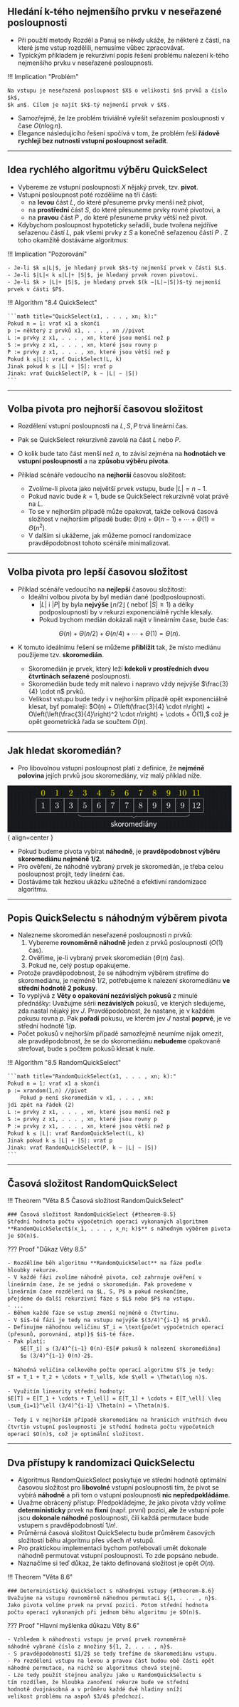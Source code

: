 ## Hledání k-tého nejmenšího prvku v neseřazené posloupnosti

- Při použití metody Rozděl a Panuj se někdy ukáže, že některé z
  částí, na které jsme vstup rozdělili, nemusíme vůbec zpracovávat.
- Typickým příkladem je rekurzivní popis řešení problému nalezení
  k-tého nejmenšího prvku v neseřazené posloupnosti.

!!! Implication "Problém"

    Na vstupu je neseřazená posloupnost $X$ o velikosti $n$ prvků a číslo $k$,
    $k ≤n$. Cílem je najít $k$-tý nejmenší prvek v $X$.

- Samozřejmě, že lze problém triviálně vyřešit seřazením
  posloupnosti v čase $O(n \log{n}).$
- Elegance následujícího řešení spočívá v tom, že problém řeší
  **řádově rychleji bez nutnosti vstupní posloupnost seřadit**.

---

## Idea rychlého algoritmu výběru QuickSelect

- Vybereme ze vstupní posloupnosti $X$ nějaký prvek, tzv. **pivot**.
- Vstupní posloupnost poté rozdělíme na tři části:
    - na **levou** část $L$, do které přesuneme prvky menší než pivot,
    - na **prostřední** část $S$, do které přesuneme prvky rovné pivotovi,
      a
    - na **pravou** část $P$ , do které přesuneme prvky větší než pivot.
- Kdybychom posloupnost hypoteticky seřadili, bude tvořena
  nejdříve seřazenou částí $L$, pak všemi prvky z $S$ a konečně
  seřazenou částí $P$ . Z toho okamžitě dostáváme algoritmus:

!!! Implication "Pozorování"

    - Je-li $k ≤|L|$, je hledaný prvek $k$-tý nejmenší prvek v části $L$.
    - Je-li $|L|< k ≤|L|+ |S|$, je hledaný prvek roven pivotovi.
    - Je-li $k > |L|+ |S|$, je hledaný prvek $(k −|L|−|S|)$-tý nejmenší
    prvek v části $P$.

<a id="algo-8.4"></a>
!!! Algorithm "8.4 QuickSelect"

    ```math title="QuickSelect(x1, . . . , xn; k):"
    Pokud n = 1: vrať x1 a skonči
    p := některý z prvků x1, . . . , xn //pivot
    L := prvky z x1, . . . , xn, které jsou menší než p
    S := prvky z x1, . . . , xn, které jsou rovny p
    P := prvky z x1, . . . , xn, které jsou větší než p
    Pokud k ≤|L|: vrať QuickSelect(L, k)
    Jinak pokud k ≤ |L| + |S|: vrať p
    Jinak: vrať QuickSelect(P, k − |L| − |S|)
    ```

---

## Volba pivota pro nejhorší časovou složitost

- Rozdělení vstupní posloupnosti na $L, S, P$ trvá lineární čas.
- Pak se QuickSelect rekurzivně zavolá na část $L$ nebo $P$.
- O kolik bude tato část menší než $n$, to závisí zejména na **hodnotách ve vstupní posloupnosti** a na **způsobu výběru
  pivota**.
- Příklad scénáře vedoucího na **nejhorší** časovou složitost:

    - Zvolíme-li pivota jako největší prvek vstupu, bude $\lvert L \rvert = n - 1$.
    - Pokud navíc bude $k = 1$, bude se QuickSelect rekurzivně volat právě na $L$.
    - To se v nejhorším případě může opakovat, takže celková časová složitost v nejhorším případě bude:
      $\Theta(n) + \Theta(n - 1) + \cdots + \Theta(1) = \Theta(n^2).$
    - V dalším si ukážeme, jak můžeme pomocí randomizace pravděpodobnost tohoto scénáře minimalizovat.

---

## Volba pivota pro lepší časovou složitost

- Příklad scénáře vedoucího na **nejlepší** časovou složitosti:
    - Ideální volbou pivota by byl medián dané (pod)posloupnosti.
        - $\lvert L \rvert$ i $\lvert P \rvert$ by byla **nejvýše** $\lfloor n/2 \rfloor$ (
          neboť $\lvert S \rvert \geq 1$) a délky podposloupností by v rekurzi exponenciálně rychle klesaly.
        - Pokud bychom medián dokázali najít v lineárním čase, bude čas:

$$\Theta(n) + \Theta(n/2) + \Theta(n/4) + \cdots + \Theta(1) = \Theta(n).$$

- K tomuto ideálnímu řešení se můžeme **přiblížit** tak, že místo mediánu použijeme tzv. **skoromedián**.

    - Skoromedián je prvek, který leží **kdekoli v prostředních dvou čtvrtinách seřazené** posloupnosti.
    - Skoromedián bude tedy mít nalevo i napravo vždy nejvýše $\frac{3}{4} \cdot n$ prvků.
    - Velikost vstupu bude tedy i v nejhorším případě opět exponenciálně klesat, byť pomaleji:
      $O(n) + O\left(\frac{3}{4} \cdot n\right) + O\left(\left(\frac{3}{4}\right)^2 \cdot n\right) + \cdots + O(1),$
      což je opět geometrická řada se součtem $O(n)$.

---

## Jak hledat skoromedián?

- Pro libovolnou vstupní posloupnost platí z definice, že **nejméně
  polovina** jejích prvků jsou skoromediány, viz malý příklad níže.

![Image title](../assets/08/skoromediany.png){ align=center }

- Pokud budeme pivota vybírat **náhodně**, je **pravděpodobnost
  výběru skoromediánu nejméně 1/2**.
- Pro ověření, že náhodně vybraný prvek je skoromedián, je třeba
  celou posloupnost projít, tedy lineární čas.
- Dostáváme tak hezkou ukázku užitečné a efektivní randomizace
  algoritmu.

---

## Popis QuickSelectu s náhodným výběrem pivota

- Nalezneme skoromedián neseřazené posloupnosti $n$ prvků:<br>
    1) Vybereme **rovnoměrně náhodně** jeden z prvků posloupnosti
       ($O(1)$ čas).<br>
    2) Ověříme, je-li vybraný prvek skoromedián ($Θ(n)$ čas).<br>
    3) Pokud ne, celý postup opakujeme.<br>
- Protože pravděpodobnost, že se náhodným výběrem strefíme do
  skoromediánu, je nejméně $1/2$, potřebujeme k nalezení
  skoromediánu **ve střední hodnotě $2$ pokusy**.
- To vyplývá z **Věty o opakování nezávislých pokusů** z minulé
  přednášky: Uvažujme sérii **nezávislých** pokusů, ve kterých
  sledujeme, zda nastal nějaký jev $J$. Pravděpodobnost, že
  nastane, je v každém pokusu rovna $p$. Pak **pořadí** pokusu, ve
  kterém jev $J$ nastal **poprvé**, je ve střední hodnotě $1/p$.
- Počet pokusů v nejhorším případě samozřejmě neumíme nijak
  omezit, ale pravděpodobnost, že se do skoromediánu **nebudeme**
  opakovaně strefovat, bude s počtem pokusů klesat k nule.

<a id="algo-8.5"></a>
!!! Algorithm "8.5 RandomQuickSelect"

    ```math title="RandomQuickSelect(x1, . . . , xn; k):"
    Pokud n = 1: vrať x1 a skonči
    p := xrandom(1,n) //pivot
        Pokud p není skoromedián v x1, . . . , xn:
    jdi zpět na řádek (2)
    L := prvky z x1, . . . , xn, které jsou menší než p
    S := prvky z x1, . . . , xn, které jsou rovny p
    P := prvky z x1, . . . , xn, které jsou větší než p
    Pokud k ≤ |L|: vrať RandomQuickSelect(L, k)
    Jinak pokud k ≤ |L| + |S|: vrať p
    Jinak: vrať RandomQuickSelect(P, k − |L| − |S|)
    ```

---

## Časová složitost RandomQuickSelect

<a id="theorem-8.5"></a>
!!! Theorem "Věta 8.5 Časová složitost RandomQuickSelect"

    ### Časová složitost RandomQuickSelect {#theorem-8.5}
    Střední hodnota počtu výpočetních operací vykonaných algoritmem
    **RandomQuickSelect$(x_1, . . . , x_n; k)$** s náhodným výběrem pivota je $O(n)$.

??? Proof "Důkaz Věty 8.5"

    - Rozdělíme běh algoritmu **RandomQuickSelect** na fáze podle
    hloubky rekurze.
    - V každé fázi zvolíme náhodně pivota, což zahrnuje ověření v
    lineárním čase, že se jedná o skoromedián. Pak provedeme v
    lineárním čase rozdělení na $L, S, P$ a pokud neskončíme,
    přejdeme do další rekurzivní fáze s $L$ nebo $P$ na vstupu.
    - ...
    - Během každé fáze se vstup zmenší nejméně o čtvrtinu.
    - V $i$-té fázi je tedy na vstupu nejvýše $(3/4)^{i-1} n$ prvků.
    - Definujme náhodnou veličinu $T_i = \text{počet výpočetních operací (přesunů, porovnání, atp)}$ $i$-té fáze.
    - Pak platí: 
        $E[T_i] ≤ (3/4)^{i−1} Θ(n)·E$[# pokusů k nalezení skoromediánu]
        $≤ (3/4)^{i−1} Θ(n)·2$.
    
    - Náhodná veličina celkového počtu operací algoritmu $T$ je tedy:
    $T = T_1 + T_2 + \cdots + T_\ell$, kde $\ell = \Theta(\log n)$.
    
    - Využitím linearity střední hodnoty:
    $E[T] = E[T_1 + \cdots + T_\ell] = E[T_1] + \cdots + E[T_\ell] \leq \sum_{i=1}^\ell (3/4)^{i-1} \Theta(n) = \Theta(n)$.
    
    - Tedy i v nejhorším případě skoromediánu na hranicích vnitřních dvou čtvrtin vstupní posloupnosti je střední hodnota počtu výpočetních operací $O(n)$, což je optimální složitost.

---

## Dva přístupy k randomizaci QuickSelectu

- Algoritmus RandomQuickSelect poskytuje ve střední hodnotě
  optimální časovou složitost pro **libovolné** vstupní posloupnosti
  tím, že pivot se vybírá **náhodně** a při tom o vstupní
  posloupnosti **nic nepředpokládáme**.
- Uvažme obrácený přístup: Předpokládejme, že jako pivota vždy
  volíme **deterministicky** prvek na **fixní** (např. první) pozici, **ale**
  že vstupní pole jsou **dokonale náhodné** posloupnosti, čili každá
  permutace bude vstupem s pravděpodobností $1/n!$.
- Průměrná časová složitost QuickSelectu bude průměrem
  časových složitostí běhu algoritmu přes všech $n!$ vstupů.
- Pro praktickou implementaci bychom potřebovali umět dokonale
  náhodně permutovat vstupní posloupnosti. To zde popsáno
  nebude.
- Naznačíme si teď důkaz, že takto definovaná složitost je opět
  $O(n)$.

<a id="theorem-8.6"></a>
!!! Theorem "Věta 8.6"

    ### Deterministický QuickSelect s náhodnými vstupy {#theorem-8.6}
    Uvažujme na vstupu rovnoměrně náhodnou permutaci ${1, . . . , n}$.
    Jako pivota volíme prvek na první pozici. Potom střední hodnota
    počtu operací vykonaných při jednom běhu algoritmu je $O(n)$.

??? Proof "Hlavní myšlenka důkazu Věty 8.6"

    - Vzhledem k náhodnosti vstupu je první prvek rovnoměrně
    náhodně vybrané číslo z množiny ${1, 2, . . . , n}$.
    - S pravděpodobností $1/2$ se tedy trefíme do skoromediánu vstupu.
    - Po rozdělení vstupu na levou a pravou část budou obě části opět
    náhodné permutace, na nichž se algoritmus chová stejně.
    - Lze tedy použít stejnou analýzu jako u RandomQuickSelectu s
    tím rozdílem, že hloubka zanoření rekurze bude ve střední
    hodnotě dvojnásobná a v průměru každé dvě hladiny sníží
    velikost problému na aspoň $3/4$ předchozí.
